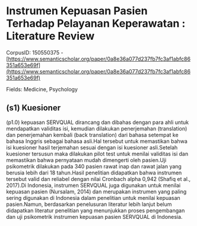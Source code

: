 # Instrumen Kepuasan Pasien Terhadap Pelayanan Keperawatan : Literature Review

CorpusID: 150550375 - [https://www.semanticscholar.org/paper/0a8e36a077d237fb7fc3af1abfc86351a653e69f](https://www.semanticscholar.org/paper/0a8e36a077d237fb7fc3af1abfc86351a653e69f)

Fields: Medicine, Psychology

## (s1) Kuesioner
(p1.0) kepuasan SERVQUAL dirancang dan dibahas dengan para ahli untuk mendapatkan validitas isi, kemudian dilakukan penerjemahan (translation) dan penerjemahan kembali (back translation) dari bahasa setempat ke bahasa Inggris sebagai bahasa asli.Hal tersebut untuk memastikan bahwa isi kuesioner hasil terjemahan sesuai dengan isi kuesioner asli.Setelah kuesioner tersusun maka dilakukan pilot test untuk menilai validitas isi dan memastikan bahwa pernyataan mudah dimengerti oleh pasien.Uji psikometrik dilakukan pada 340 pasien rawat inap dan rawat jalan yang berusia lebih dari 18 tahun.Hasil penelitian didapatkan bahwa instrumen tersebut valid dan reliabel dengan nilai Cronbach alpha 0,942 (Shafiq et al., 2017).Di Indonesia, instrumen SERVQUAL juga digunakan untuk menilai kepuasan pasien (Nursalam, 2014) dan merupakan instrumen yang paling sering digunakan di Indonesia dalam penelitian untuk menilai kepuasan pasien.Namun, berdasarkan penelusuran literatur lebih lanjut belum didapatkan literatur penelitian yang menunjukkan proses pengembangan dan uji psikometrik instrumen kepuasan pasien SERVQUAL di Indonesia.
